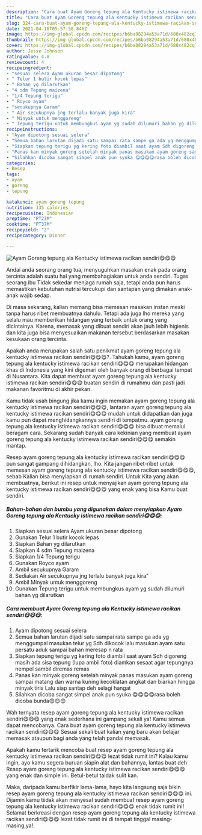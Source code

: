 ```yaml
---
description: "Cara buat Ayam Goreng tepung ala Kentucky istimewa racikan sendiri😋😋😋 yang enak dan Mudah Dibuat"
title: "Cara buat Ayam Goreng tepung ala Kentucky istimewa racikan sendiri😋😋😋 yang enak dan Mudah Dibuat"
slug: 324-cara-buat-ayam-goreng-tepung-ala-kentucky-istimewa-racikan-sendiri-yang-enak-dan-mudah-dibuat
date: 2021-04-16T05:57:58.846Z
image: https://img-global.cpcdn.com/recipes/b6ba08294a53a71d/680x482cq70/ayam-goreng-tepung-ala-kentucky-istimewa-racikan-sendiri😋😋😋-foto-resep-utama.jpg
thumbnail: https://img-global.cpcdn.com/recipes/b6ba08294a53a71d/680x482cq70/ayam-goreng-tepung-ala-kentucky-istimewa-racikan-sendiri😋😋😋-foto-resep-utama.jpg
cover: https://img-global.cpcdn.com/recipes/b6ba08294a53a71d/680x482cq70/ayam-goreng-tepung-ala-kentucky-istimewa-racikan-sendiri😋😋😋-foto-resep-utama.jpg
author: Jesse Johnson
ratingvalue: 4.8
reviewcount: 4
recipeingredient:
- "sesuai selera Ayam ukuran besar dipotong"
- " Telur 1 butir kocok lepas"
- " Bahan yg dilarutkan"
- "4 sdm Tepung maizena"
- "1/4 Tepung terigu"
- " Royco ayam"
- "secukupnya Garam"
- " Air secukupnya jng terlalu banyak juga kira"
- " Minyak untuk menggoreng"
- " Tepung terigu untuk membungkus ayam yg sudah dilumuri bahan yg dilarutkan"
recipeinstructions:
- "Ayam dipotong sesuai selera"
- "Semua bahan larutan dijadi satu sampai rata sampe ga ada yg menggumpal masukan telur yg Sdh dikocok lalu masukan ayam satu persatu aduk sampai bahan meresap n rata"
- "Siapkan tepung terigu yg kering foto diambil saat ayam Sdh digoreng masih ada sisa tepung (lupa ambil foto) diamkan sesaat agar tepungnya nempel sambil diremas remas"
- "Panas kan minyak goreng setelah minyak panas masukan ayam goreng sampai matang dan warna kuning kecoklatan angkat dan biarkan hingga minyak tiris Lalu siap santap deh selagi hangat"
- "Silahkan dicoba sangat simpel anak pun syuka 😋😋😋😋rasa boleh dicoba bunda😊😊😊"
categories:
- Resep
tags:
- ayam
- goreng
- tepung

katakunci: ayam goreng tepung 
nutrition: 135 calories
recipecuisine: Indonesian
preptime: "PT23M"
cooktime: "PT37M"
recipeyield: "2"
recipecategory: Dinner

---
```



![Ayam Goreng tepung ala Kentucky istimewa racikan sendiri😋😋😋](https://img-global.cpcdn.com/recipes/b6ba08294a53a71d/680x482cq70/ayam-goreng-tepung-ala-kentucky-istimewa-racikan-sendiri😋😋😋-foto-resep-utama.jpg)

Andai anda seorang orang tua, menyuguhkan masakan enak pada orang tercinta adalah suatu hal yang membahagiakan untuk anda sendiri. Tugas seorang ibu Tidak sekedar menjaga rumah saja, tetapi anda pun harus memastikan kebutuhan nutrisi tercukupi dan santapan yang dimakan anak-anak wajib sedap.

Di masa  sekarang, kalian memang bisa memesan masakan instan meski tanpa harus ribet membuatnya dahulu. Tetapi ada juga lho mereka yang selalu mau memberikan hidangan yang terbaik untuk orang yang dicintainya. Karena, memasak yang dibuat sendiri akan jauh lebih higienis dan kita juga bisa menyesuaikan makanan tersebut berdasarkan masakan kesukaan orang tercinta. 



Apakah anda merupakan salah satu penikmat ayam goreng tepung ala kentucky istimewa racikan sendiri😋😋😋?. Tahukah kamu, ayam goreng tepung ala kentucky istimewa racikan sendiri😋😋😋 merupakan hidangan khas di Indonesia yang kini digemari oleh banyak orang di berbagai tempat di Nusantara. Kita dapat membuat ayam goreng tepung ala kentucky istimewa racikan sendiri😋😋😋 buatan sendiri di rumahmu dan pasti jadi makanan favoritmu di akhir pekan.

Kamu tidak usah bingung jika kamu ingin memakan ayam goreng tepung ala kentucky istimewa racikan sendiri😋😋😋, lantaran ayam goreng tepung ala kentucky istimewa racikan sendiri😋😋😋 mudah untuk didapatkan dan juga kamu pun dapat menghidangkannya sendiri di tempatmu. ayam goreng tepung ala kentucky istimewa racikan sendiri😋😋😋 bisa dibuat memalui beragam cara. Sekarang sudah banyak cara kekinian yang membuat ayam goreng tepung ala kentucky istimewa racikan sendiri😋😋😋 semakin mantap.

Resep ayam goreng tepung ala kentucky istimewa racikan sendiri😋😋😋 pun sangat gampang dihidangkan, lho. Kita jangan ribet-ribet untuk memesan ayam goreng tepung ala kentucky istimewa racikan sendiri😋😋😋, sebab Kalian bisa menyiapkan di rumah sendiri. Untuk Kita yang akan membuatnya, berikut ini resep untuk menyajikan ayam goreng tepung ala kentucky istimewa racikan sendiri😋😋😋 yang enak yang bisa Kamu buat sendiri.

<!--inarticleads1-->

##### Bahan-bahan dan bumbu yang digunakan dalam menyiapkan Ayam Goreng tepung ala Kentucky istimewa racikan sendiri😋😋😋:

1. Siapkan sesuai selera Ayam ukuran besar dipotong
1. Gunakan  Telur 1 butir kocok lepas
1. Siapkan  Bahan yg dilarutkan
1. Siapkan 4 sdm Tepung maizena
1. Siapkan 1/4 Tepung terigu
1. Gunakan  Royco ayam
1. Ambil secukupnya Garam
1. Sediakan  Air secukupnya jng terlalu banyak juga kira”
1. Ambil  Minyak untuk menggoreng
1. Gunakan  Tepung terigu untuk membungkus ayam yg sudah dilumuri bahan yg dilarutkan




<!--inarticleads2-->

##### Cara membuat Ayam Goreng tepung ala Kentucky istimewa racikan sendiri😋😋😋:

1. Ayam dipotong sesuai selera
1. Semua bahan larutan dijadi satu sampai rata sampe ga ada yg menggumpal masukan telur yg Sdh dikocok lalu masukan ayam satu persatu aduk sampai bahan meresap n rata
1. Siapkan tepung terigu yg kering foto diambil saat ayam Sdh digoreng masih ada sisa tepung (lupa ambil foto) diamkan sesaat agar tepungnya nempel sambil diremas remas
1. Panas kan minyak goreng setelah minyak panas masukan ayam goreng sampai matang dan warna kuning kecoklatan angkat dan biarkan hingga minyak tiris Lalu siap santap deh selagi hangat
1. Silahkan dicoba sangat simpel anak pun syuka 😋😋😋😋rasa boleh dicoba bunda😊😊😊




Wah ternyata resep ayam goreng tepung ala kentucky istimewa racikan sendiri😋😋😋 yang enak sederhana ini gampang sekali ya! Kamu semua dapat mencobanya. Cara buat ayam goreng tepung ala kentucky istimewa racikan sendiri😋😋😋 Sesuai sekali buat kalian yang baru akan belajar memasak ataupun bagi anda yang telah pandai memasak.

Apakah kamu tertarik mencoba buat resep ayam goreng tepung ala kentucky istimewa racikan sendiri😋😋😋 lezat tidak rumit ini? Kalau kamu ingin, ayo kamu segera buruan siapin alat dan bahannya, lantas buat deh Resep ayam goreng tepung ala kentucky istimewa racikan sendiri😋😋😋 yang enak dan simple ini. Betul-betul taidak sulit kan. 

Maka, daripada kamu berfikir lama-lama, hayo kita langsung saja bikin resep ayam goreng tepung ala kentucky istimewa racikan sendiri😋😋😋 ini. Dijamin kamu tiidak akan menyesal sudah membuat resep ayam goreng tepung ala kentucky istimewa racikan sendiri😋😋😋 enak tidak rumit ini! Selamat berkreasi dengan resep ayam goreng tepung ala kentucky istimewa racikan sendiri😋😋😋 lezat tidak rumit ini di tempat tinggal masing-masing,ya!.

